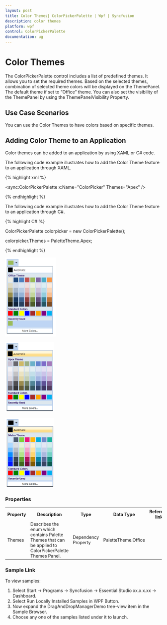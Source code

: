```yaml
---
layout: post
title: Color Themes| ColorPickerPalette | Wpf | Syncfusion
description: color themes
platform: wpf
control: ColorPickerPalette
documentation: ug
---
```


# Color Themes

The ColorPickerPalette control includes a list of predefined themes. It allows you to set the required themes. Based on the selected themes, combination of selected theme colors will be displayed on the ThemePanel. The default theme if set to “Office” theme. You can also set the visibility of the ThemePanel by using the ThemePanelVisibility Property.

## Use Case Scenarios

You can use the Color Themes to have colors based on specific themes.

## Adding Color Theme to an Application 

Color themes can be added to an application by using XAML or C# code.

The following code example illustrates how to add the Color Theme feature to an application through XAML.

{% highlight xml %}





<sync:ColorPickerPalette x:Name="ColorPicker" Themes="Apex" />

{% endhighlight %}



The following code example illustrates how to add the Color Theme feature to an application through C#.

{% highlight C# %}





ColorPickerPalette colorpicker = new ColorPickerPalette();

colorpicker.Themes = PaletteTheme.Apex;

{% endhighlight %}



![](Color-Themes_images/Color-Themes_img1.png)





![](Color-Themes_images/Color-Themes_img2.png)





![](Color-Themes_images/Color-Themes_img3.png)





### Properties



<table>
<tr>
<th>
Property </th><th>
Description </th><th>
Type </th><th>
Data Type </th><th>
Reference links </th></tr>
<tr>
<td>
Themes</td><td>
Describes the enum which contains Palette Themes that can be applied to ColorPickerPalette Themes Panel.</td><td>
Dependency Property</td><td>
PaletteTheme.Office</td><td>
</td></tr>
</table>


### Sample Link

To view samples: 

1. Select Start -> Programs -> Syncfusion -> Essential Studio xx.x.x.xx -> Dashboard.
2. Select   Run Locally Installed Samples in WPF Button.
3. Now expand the DragAndDropManagerDemo tree-view item in the Sample Browser.
4. Choose any one of the samples listed under it to launch. 



